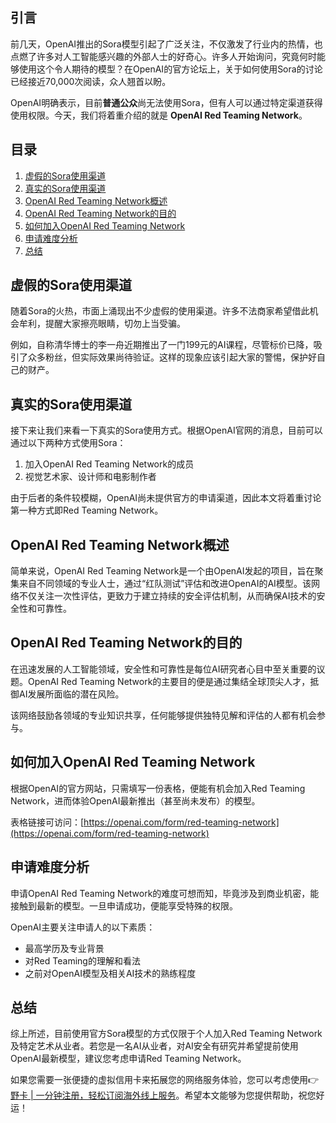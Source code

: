 ## 引言

前几天，OpenAI推出的Sora模型引起了广泛关注，不仅激发了行业内的热情，也点燃了许多对人工智能感兴趣的外部人士的好奇心。许多人开始询问，究竟何时能够使用这个令人期待的模型？在OpenAI的官方论坛上，关于如何使用Sora的讨论已经接近70,000次阅读，众人翘首以盼。

OpenAI明确表示，目前**普通公众**尚无法使用Sora，但有人可以通过特定渠道获得使用权限。今天，我们将着重介绍的就是 **OpenAI Red Teaming Network**。

## 目录

1. [虚假的Sora使用渠道](#虚假的sora使用渠道)
2. [真实的Sora使用渠道](#真实的sora使用渠道)
3. [OpenAI Red Teaming Network概述](#openai-red-teaming-network概述)
4. [OpenAI Red Teaming Network的目的](#openai-red-teaming-network的目的)
5. [如何加入OpenAI Red Teaming Network](#如何加入openai-red-teaming-network)
6. [申请难度分析](#申请难度分析)
7. [总结](#总结)

## 虚假的Sora使用渠道

随着Sora的火热，市面上涌现出不少虚假的使用渠道。许多不法商家希望借此机会牟利，提醒大家擦亮眼睛，切勿上当受骗。

例如，自称清华博士的李一舟近期推出了一门199元的AI课程，尽管标价已降，吸引了众多粉丝，但实际效果尚待验证。这样的现象应该引起大家的警惕，保护好自己的财产。

## 真实的Sora使用渠道

接下来让我们来看一下真实的Sora使用方式。根据OpenAI官网的消息，目前可以通过以下两种方式使用Sora：

1. 加入OpenAI Red Teaming Network的成员
2. 视觉艺术家、设计师和电影制作者

由于后者的条件较模糊，OpenAI尚未提供官方的申请渠道，因此本文将着重讨论第一种方式即Red Teaming Network。

## OpenAI Red Teaming Network概述

简单来说，OpenAI Red Teaming Network是一个由OpenAI发起的项目，旨在聚集来自不同领域的专业人士，通过“红队测试”评估和改进OpenAI的AI模型。该网络不仅关注一次性评估，更致力于建立持续的安全评估机制，从而确保AI技术的安全性和可靠性。

## OpenAI Red Teaming Network的目的

在迅速发展的人工智能领域，安全性和可靠性是每位AI研究者心目中至关重要的议题。OpenAI Red Teaming Network的主要目的便是通过集结全球顶尖人才，抵御AI发展所面临的潜在风险。

该网络鼓励各领域的专业知识共享，任何能够提供独特见解和评估的人都有机会参与。

## 如何加入OpenAI Red Teaming Network

根据OpenAI的官方网站，只需填写一份表格，便能有机会加入Red Teaming Network，进而体验OpenAI最新推出（甚至尚未发布）的模型。

表格链接可访问：[https://openai.com/form/red-teaming-network](https://openai.com/form/red-teaming-network)

## 申请难度分析

申请OpenAI Red Teaming Network的难度可想而知，毕竟涉及到商业机密，能接触到最新的模型。一旦申请成功，便能享受特殊的权限。

OpenAI主要关注申请人的以下素质：

- 最高学历及专业背景
- 对Red Teaming的理解和看法
- 之前对OpenAI模型及相关AI技术的熟练程度

## 总结

综上所述，目前使用官方Sora模型的方式仅限于个人加入Red Teaming Network及特定艺术从业者。若您是一名AI从业者，对AI安全有研究并希望提前使用OpenAI最新模型，建议您考虑申请Red Teaming Network。

如果您需要一张便捷的虚拟信用卡来拓展您的网络服务体验，您可以考虑使用👉 [野卡 | 一分钟注册，轻松订阅海外线上服务](https://bit.ly/bewildcard)。希望本文能够为您提供帮助，祝您好运！